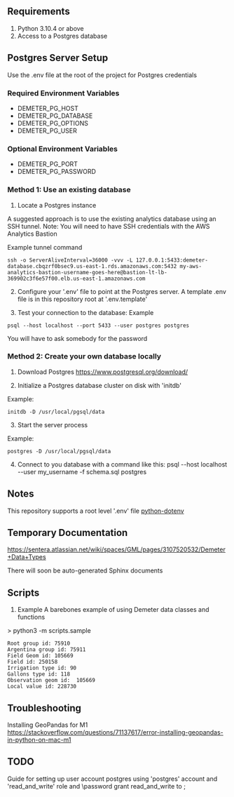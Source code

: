 ## Requirements
1. Python 3.10.4 or above
2. Access to a Postgres database

## Postgres Server Setup
Use the .env file at the root of the project for Postgres credentials

### Required Environment Variables
- DEMETER\_PG\_HOST
- DEMETER\_PG\_DATABASE
- DEMETER\_PG\_OPTIONS
- DEMETER\_PG\_USER

### Optional Environment Variables
- DEMETER\_PG\_PORT
- DEMETER\_PG\_PASSWORD


### Method 1: Use an existing database
1) Locate a Postgres instance

A suggested approach is to use the existing analytics database using an SSH tunnel.
Note: You will need to have SSH credentials with the AWS Analytics Bastion

Example tunnel command
```
ssh -o ServerAliveInterval=36000 -vvv -L 127.0.0.1:5433:demeter-database.cbqzrf0bsec9.us-east-1.rds.amazonaws.com:5432 my-aws-analytics-bastion-username-goes-here@bastion-lt-lb-369902c3f6e57f00.elb.us-east-1.amazonaws.com
```

2) Configure your '.env' file to point at the Postgres server.
A template .env file is in this repository root at '.env.template'

3) Test your connection to the database:
Example
```
psql --host localhost --port 5433 --user postgres postgres
```
You will have to ask somebody for the password


### Method 2: Create your own database locally
1) Download Postgres
https://www.postgresql.org/download/


2) Initialize a Postgres database cluster on disk with 'initdb'

Example:
```
initdb -D /usr/local/pgsql/data
```


3) Start the server process

Example:
```
postgres -D /usr/local/pgsql/data
```

4) Connect to you database with a command like this:
psql --host localhost --user my\_username -f schema.sql postgres


## Notes
This repository supports a root level '.env' file
[python-dotenv](https://github.com/theskumar/python-dotenv)



## Temporary Documentation
https://sentera.atlassian.net/wiki/spaces/GML/pages/3107520532/Demeter+Data+Types

There will soon be auto-generated Sphinx documents


## Scripts

1) Example
   A barebones example of using Demeter data classes and functions

\> python3 -m scripts.sample

```
Root group id: 75910
Argentina group id: 75911
Field Geom id: 105669
Field id: 250158
Irrigation type id: 90
Gallons type id: 118
Observation geom id:  105669
Local value id: 228730
```


## Troubleshooting
Installing GeoPandas for M1
https://stackoverflow.com/questions/71137617/error-installing-geopandas-in-python-on-mac-m1


## TODO

Guide for setting up user account postgres using 'postgres' account and 'read\_and\_write' role and \password <user>
  grant read\_and\_write to <user>;

